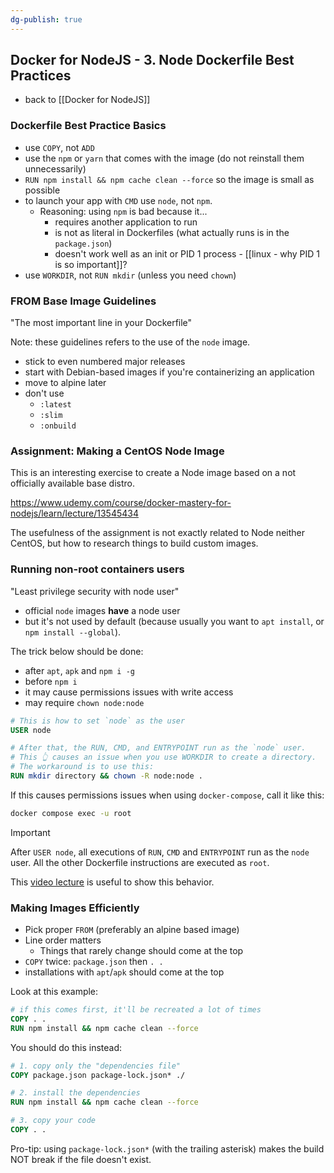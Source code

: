 ```yaml
---
dg-publish: true
---
```

## Docker for NodeJS - 3. Node Dockerfile Best Practices

- back to [[Docker for NodeJS]]

### Dockerfile Best Practice Basics

- use `COPY`, not `ADD`
- use the `npm` or `yarn` that comes with the image (do not reinstall them unnecessarily)
- `RUN npm install && npm cache clean --force` so the image is small as possible
- to launch your app with `CMD` use `node`, not `npm`.
    - Reasoning: using `npm` is bad because it...
        - requires another application to run
        - is not as literal in Dockerfiles (what actually runs is in the `package.json`)
        - doesn't work well as an init or PID 1 process - [[linux - why PID 1 is so important]]?
- use `WORKDIR`, not `RUN mkdir` (unless you need `chown`)


### FROM Base Image Guidelines

"The most important line in your Dockerfile"

Note: these guidelines refers to the use of the `node` image.

- stick to even numbered major releases
- start with Debian-based images if you're containerizing an application
- move to alpine later
- don't use
    - `:latest`
    - `:slim`
    - `:onbuild`


### Assignment: Making a CentOS Node Image

This is an interesting exercise to create a Node image based on a not officially available base distro.

https://www.udemy.com/course/docker-mastery-for-nodejs/learn/lecture/13545434

The usefulness of the assignment is not exactly related to Node neither CentOS, but how to research things to build custom images.


### Running non-root containers users

"Least privilege security with node user"

- official `node` images **have** a node user
- but it's not used by default (because usually you want to `apt install`, or `npm install --global`).

The trick below should be done:

- after `apt`, `apk` and `npm i -g`
- before `npm i`
- it may cause permissions issues with write access
- may require `chown node:node`

```Dockerfile
# This is how to set `node` as the user
USER node

# After that, the RUN, CMD, and ENTRYPOINT run as the `node` user.
# This 👆 causes an issue when you use WORKDIR to create a directory.
# The workaround is to use this:
RUN mkdir directory && chown -R node:node .
```

If this causes permissions issues when using `docker-compose`, call it like this:
```bash
docker compose exec -u root
```

> [!important]
> After `USER node`, all executions of `RUN`, `CMD` and `ENTRYPOINT` run as the `node` user. All the other Dockerfile instructions are executed as `root`.
> 
> This [video lecture](https://www.udemy.com/course/docker-mastery-for-nodejs/learn/lecture/14274050) is useful to show this behavior.


### Making Images Efficiently

- Pick proper `FROM` (preferably an alpine based image)
- Line order matters
    - Things that rarely change should come at the top
- `COPY` twice: `package.json` then `. .`
- installations with `apt`/`apk` should come at the top

Look at this example:
```Dockerfile
# if this comes first, it'll be recreated a lot of times
COPY . .
RUN npm install && npm cache clean --force
```

You should do this instead:
```Dockerfile
# 1. copy only the "dependencies file"
COPY package.json package-lock.json* ./

# 2. install the dependencies
RUN npm install && npm cache clean --force

# 3. copy your code
COPY . .
```

Pro-tip: using `package-lock.json*` (with the trailing asterisk) makes the build NOT break if the file doesn't exist.

